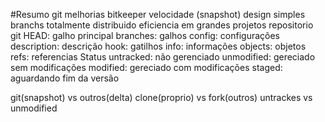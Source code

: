 #Resumo
git melhorias bitkeeper
	velocidade (snapshot)
	design simples
	branchs
	totalmente distribuido
	eficiencia em grandes projetos
repositorio git
	HEAD: galho principal
	branches: galhos
	config: configurações
	description: descrição
	hook: gatilhos
	info: informações
	objects: objetos
	refs: referencias
Status
	untracked: não gerenciado
	unmodified: gereciado sem modificações
	modified: gereciado com modificações
	staged: aguardando fim da versão

git(snapshot) vs outros(delta)
clone(proprio) vs fork(outros)
untrackes vs unmodified